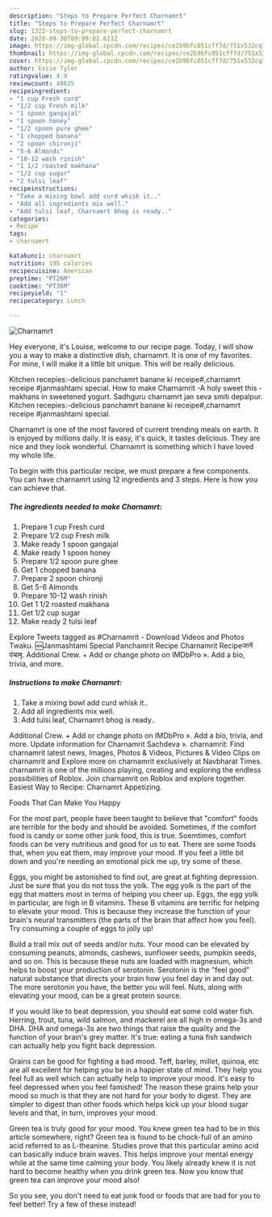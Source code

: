 ```yaml
---
description: "Steps to Prepare Perfect Charnamrt"
title: "Steps to Prepare Perfect Charnamrt"
slug: 1322-steps-to-prepare-perfect-charnamrt
date: 2020-09-30T09:09:02.611Z
image: https://img-global.cpcdn.com/recipes/ce2b9bfc051cff7d/751x532cq70/charnamrt-recipe-main-photo.jpg
thumbnail: https://img-global.cpcdn.com/recipes/ce2b9bfc051cff7d/751x532cq70/charnamrt-recipe-main-photo.jpg
cover: https://img-global.cpcdn.com/recipes/ce2b9bfc051cff7d/751x532cq70/charnamrt-recipe-main-photo.jpg
author: Essie Tyler
ratingvalue: 4.9
reviewcount: 40635
recipeingredient:
- "1 cup Fresh curd"
- "1/2 cup Fresh milk"
- "1 spoon gangajal"
- "1 spoon honey"
- "1/2 spoon pure ghee"
- "1 chopped banana"
- "2 spoon chironji"
- "5-6 Almonds"
- "10-12 wash rinish"
- "1 1/2 roasted makhana"
- "1/2 cup sugar"
- "2 tulsi leaf"
recipeinstructions:
- "Take a mixing bowl add curd whisk it.."
- "Add all ingredients mix well."
- "Add tulsi leaf, Charnamrt bhog is ready.."
categories:
- Recipe
tags:
- charnamrt

katakunci: charnamrt 
nutrition: 195 calories
recipecuisine: American
preptime: "PT26M"
cooktime: "PT36M"
recipeyield: "1"
recipecategory: Lunch

---
```



![Charnamrt](https://img-global.cpcdn.com/recipes/ce2b9bfc051cff7d/751x532cq70/charnamrt-recipe-main-photo.jpg)

Hey everyone, it's Louise, welcome to our recipe page. Today, I will show you a way to make a distinctive dish, charnamrt. It is one of my favorites. For mine, I will make it a little bit unique. This will be really delicious.

Kitchen recepies:-delicious panchamrt banane ki receipe#,charnamrt receipe #janmashtami special. How to make Charnamrit -A holy sweet this - makhans in sweetened yogurt. Sadhguru charnamrt jan seva smiti depalpur. Kitchen recepies:-delicious panchamrt banane ki receipe#,charnamrt receipe #janmashtami special.

Charnamrt is one of the most favored of current trending meals on earth. It is enjoyed by millions daily. It is easy, it's quick, it tastes delicious. They are nice and they look wonderful. Charnamrt is something which I have loved my whole life.


To begin with this particular recipe, we must prepare a few components. You can have charnamrt using 12 ingredients and 3 steps. Here is how you can achieve that.

<!--inarticleads1-->

##### The ingredients needed to make Charnamrt:

1. Prepare 1 cup Fresh curd
1. Prepare 1/2 cup Fresh milk
1. Make ready 1 spoon gangajal
1. Make ready 1 spoon honey
1. Prepare 1/2 spoon pure ghee
1. Get 1 chopped banana
1. Prepare 2 spoon chironji
1. Get 5-6 Almonds
1. Prepare 10-12 wash rinish
1. Get 1 1/2 roasted makhana
1. Get 1/2 cup sugar
1. Make ready 2 tulsi leaf


Explore Tweets tagged as #Charnamrit - Download Videos and Photos Twaku. 🆕Janmashtami Special Panchamrit Recipe Charnamrit Recipeजानें पंचामृ. Additional Crew. + Add or change photo on IMDbPro ». Add a bio, trivia, and more. 

<!--inarticleads2-->

##### Instructions to make Charnamrt:

1. Take a mixing bowl add curd whisk it..
1. Add all ingredients mix well.
1. Add tulsi leaf, Charnamrt bhog is ready..


Additional Crew. + Add or change photo on IMDbPro ». Add a bio, trivia, and more. Update information for Charnamrit Sachdeva ». charnamrit: Find charnamrit latest news, Images, Photos &amp; Videos, Pictures &amp; Video Clips on charnamrit and Explore more on charnamrit exclusively at Navbharat Times. charnamrit is one of the millions playing, creating and exploring the endless possibilities of Roblox. Join charnamrit on Roblox and explore together. Easiest Way to Recipe: Charnamrt Appetizing. 

Foods That Can Make You Happy


For the most part, people have been taught to believe that "comfort" foods are terrible for the body and should be avoided. Sometimes, if the comfort food is candy or some other junk food, this is true. Soemtimes, comfort foods can be very nutritious and good for us to eat. There are some foods that, when you eat them, may improve your mood. If you feel a little bit down and you're needing an emotional pick me up, try some of these.

Eggs, you might be astonished to find out, are great at fighting depression. Just be sure that you do not toss the yolk. The egg yolk is the part of the egg that matters most in terms of helping you cheer up. Eggs, the egg yolk in particular, are high in B vitamins. These B vitamins are terrific for helping to elevate your mood. This is because they increase the function of your brain's neural transmitters (the parts of the brain that affect how you feel). Try consuming a couple of eggs to jolly up!

Build a trail mix out of seeds and/or nuts. Your mood can be elevated by consuming peanuts, almonds, cashews, sunflower seeds, pumpkin seeds, and so on. This is because these nuts are loaded with magnesium, which helps to boost your production of serotonin. Serotonin is the "feel good" natural substance that directs your brain how you feel day in and day out. The more serotonin you have, the better you will feel. Nuts, along with elevating your mood, can be a great protein source.

If you would like to beat depression, you should eat some cold water fish. Herring, trout, tuna, wild salmon, and mackerel are all high in omega-3s and DHA. DHA and omega-3s are two things that raise the quality and the function of your brain's grey matter. It's true: eating a tuna fish sandwich can actually help you fight back depression. 

Grains can be good for fighting a bad mood. Teff, barley, millet, quinoa, etc are all excellent for helping you be in a happier state of mind. They help you feel full as well which can actually help to improve your mood. It's easy to feel depressed when you feel famished! The reason these grains help your mood so much is that they are not hard for your body to digest. They are simpler to digest than other foods which helps kick up your blood sugar levels and that, in turn, improves your mood.

Green tea is truly good for your mood. You knew green tea had to be in this article somewhere, right? Green tea is found to be chock-full of an amino acid referred to as L-theanine. Studies prove that this particular amino acid can basically induce brain waves. This helps improve your mental energy while at the same time calming your body. You likely already knew it is not hard to become healthy when you drink green tea. Now you know that green tea can improve your mood also!

So you see, you don't need to eat junk food or foods that are bad for you to feel better! Try a few of these instead!


